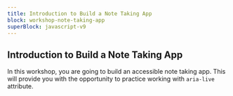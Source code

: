 ```yaml
---
title: Introduction to Build a Note Taking App
block: workshop-note-taking-app
superBlock: javascript-v9
---
```


## Introduction to Build a Note Taking App

In this workshop, you are going to build an accessible note taking app. This will provide you with the opportunity to practice working with `aria-live` attribute.
